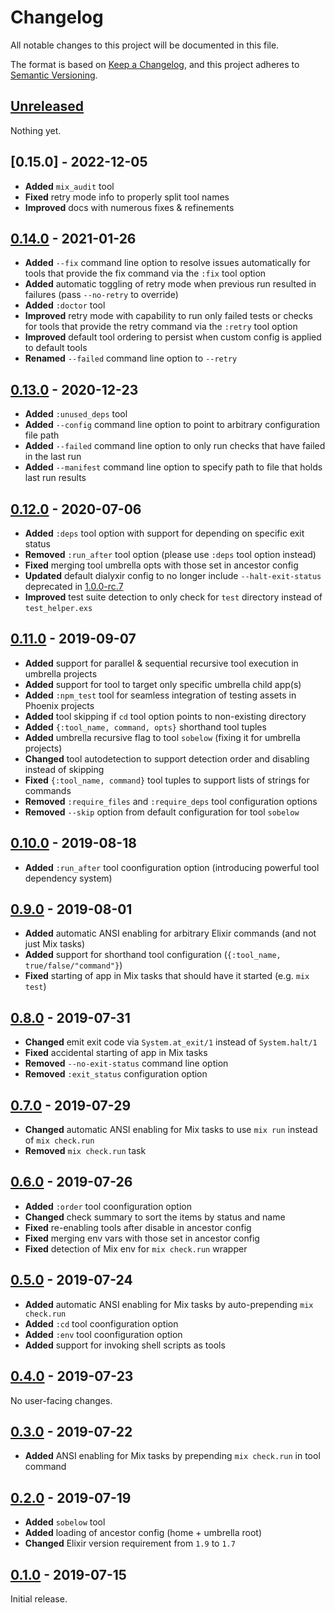 # Changelog

All notable changes to this project will be documented in this file.

The format is based on [Keep a Changelog](https://keepachangelog.com/en/1.0.0/),
and this project adheres to [Semantic Versioning](https://semver.org/spec/v2.0.0.html).

## [Unreleased]

Nothing yet.

## [0.15.0] - 2022-12-05

- **Added** `mix_audit` tool
- **Fixed** retry mode info to properly split tool names
- **Improved** docs with numerous fixes & refinements

## [0.14.0] - 2021-01-26

- **Added** `--fix` command line option to resolve issues automatically for tools that provide the fix command via the `:fix` tool option
- **Added** automatic toggling of retry mode when previous run resulted in failures (pass `--no-retry` to override)
- **Added** `:doctor` tool
- **Improved** retry mode with capability to run only failed tests or checks for tools that provide the retry command via the `:retry` tool option
- **Improved** default tool ordering to persist when custom config is applied to default tools
- **Renamed** `--failed` command line option to `--retry`

## [0.13.0] - 2020-12-23

- **Added** `:unused_deps` tool
- **Added** `--config` command line option to point to arbitrary configuration file path
- **Added** `--failed` command line option to only run checks that have failed in the last run
- **Added** `--manifest` command line option to specify path to file that holds last run results

## [0.12.0] - 2020-07-06

- **Added** `:deps` tool option with support for depending on specific exit status
- **Removed** `:run_after` tool option (please use `:deps` tool option instead)
- **Fixed** merging tool umbrella opts with those set in ancestor config
- **Updated** default dialyxir config to no longer include `--halt-exit-status` deprecated in
  [1.0.0-rc.7](https://github.com/jeremyjh/dialyxir/blob/master/CHANGELOG.md#100-rc7---2019-09-21)
- **Improved** test suite detection to only check for `test` directory instead of `test_helper.exs`

## [0.11.0] - 2019-09-07

- **Added** support for parallel & sequential recursive tool execution in umbrella projects
- **Added** support for tool to target only specific umbrella child app(s)
- **Added** `:npm_test` tool for seamless integration of testing assets in Phoenix projects
- **Added** tool skipping if `cd` tool option points to non-existing directory
- **Added** `{:tool_name, command, opts}` shorthand tool tuples
- **Added** umbrella recursive flag to tool `sobelow` (fixing it for umbrella projects)
- **Changed** tool autodetection to support detection order and disabling instead of skipping
- **Fixed** `{:tool_name, command}` tool tuples to support lists of strings for commands
- **Removed** `:require_files` and `:require_deps` tool configuration options
- **Removed** `--skip` option from default configuration for tool `sobelow`

## [0.10.0] - 2019-08-18

- **Added** `:run_after` tool coonfiguration option (introducing powerful tool dependency system)

## [0.9.0] - 2019-08-01

- **Added** automatic ANSI enabling for arbitrary Elixir commands (and not just Mix tasks)
- **Added** support for shorthand tool configuration (`{:tool_name, true/false/"command"}`)
- **Fixed** starting of app in Mix tasks that should have it started (e.g. `mix test`)

## [0.8.0] - 2019-07-31

- **Changed** emit exit code via `System.at_exit/1` instead of `System.halt/1`
- **Fixed** accidental starting of app in Mix tasks
- **Removed** `--no-exit-status` command line option
- **Removed** `:exit_status` configuration option

## [0.7.0] - 2019-07-29

- **Changed** automatic ANSI enabling for Mix tasks to use `mix run` instead of `mix check.run`
- **Removed** `mix check.run` task

## [0.6.0] - 2019-07-26

- **Added** `:order` tool coonfiguration option
- **Changed** check summary to sort the items by status and name
- **Fixed** re-enabling tools after disable in ancestor config
- **Fixed** merging env vars with those set in ancestor config
- **Fixed** detection of Mix env for `mix check.run` wrapper

## [0.5.0] - 2019-07-24

- **Added** automatic ANSI enabling for Mix tasks by auto-prepending `mix check.run`
- **Added** `:cd` tool coonfiguration option
- **Added** `:env` tool coonfiguration option
- **Added** support for invoking shell scripts as tools

## [0.4.0] - 2019-07-23

No user-facing changes.

## [0.3.0] - 2019-07-22

- **Added** ANSI enabling for Mix tasks by prepending `mix check.run` in tool command

## [0.2.0] - 2019-07-19

- **Added** `sobelow` tool
- **Added** loading of ancestor config (home + umbrella root)
- **Changed** Elixir version requirement from `1.9` to `1.7`

## [0.1.0] - 2019-07-15

Initial release.

[Unreleased]: https://github.com/karolsluszniak/ex_check/compare/v0.14.0...HEAD
[0.14.0]: https://github.com/karolsluszniak/ex_check/compare/v0.13.0...v0.14.0
[0.13.0]: https://github.com/karolsluszniak/ex_check/compare/v0.12.0...v0.13.0
[0.12.0]: https://github.com/karolsluszniak/ex_check/compare/v0.11.0...v0.12.0
[0.11.0]: https://github.com/karolsluszniak/ex_check/compare/v0.10.0...v0.11.0
[0.10.0]: https://github.com/karolsluszniak/ex_check/compare/v0.9.0...v0.10.0
[0.9.0]: https://github.com/karolsluszniak/ex_check/compare/v0.8.0...v0.9.0
[0.8.0]: https://github.com/karolsluszniak/ex_check/compare/v0.7.0...v0.8.0
[0.7.0]: https://github.com/karolsluszniak/ex_check/compare/v0.6.0...v0.7.0
[0.6.0]: https://github.com/karolsluszniak/ex_check/compare/v0.5.0...v0.6.0
[0.5.0]: https://github.com/karolsluszniak/ex_check/compare/v0.4.0...v0.5.0
[0.4.0]: https://github.com/karolsluszniak/ex_check/compare/v0.3.0...v0.4.0
[0.3.0]: https://github.com/karolsluszniak/ex_check/compare/v0.2.0...v0.3.0
[0.2.0]: https://github.com/karolsluszniak/ex_check/compare/v0.1.0...v0.2.0
[0.1.0]: https://github.com/karolsluszniak/ex_check/releases/tag/v0.1.0
